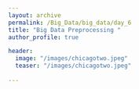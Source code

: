 ```yaml
---
layout: archive
permalink: /Big_Data/big_data/day_6
title: "Big Data Preprocessing "
author_profile: true

header:
  image: "/images/chicagotwo.jpeg"
  teaser: "/images/chicagotwo.jpeg"
  
---
```


